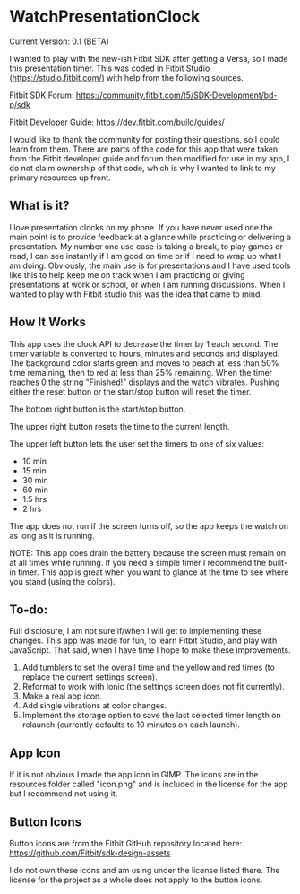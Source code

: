 # WatchPresentationClock

Current Version: 0.1 (BETA)

I wanted to play with the new-ish Fitbit SDK after getting a Versa, so I made this presentation timer.  This was coded in Fitbit Studio (https://studio.fitbit.com/) with help from the following sources.

Fitbit SDK Forum: https://community.fitbit.com/t5/SDK-Development/bd-p/sdk

Fitbit Developer Guide: https://dev.fitbit.com/build/guides/

I would like to thank the community for posting their questions, so I could learn from them.  There are parts of the code for this app that were taken from the Fitbit developer guide and forum then modified for use in my app, I do not claim ownership of that code, which is why I wanted to link to my primary resources up front.

## What is it?
I love presentation clocks on my phone.  If you have never used one the main point is to provide feedback at a glance while practicing or delivering a presentation.  My number one use case is taking a break, to play games or read, I can see instantly if I am good on time or if I need to wrap up what I am doing.  Obviously, the main use is for presentations and I have used tools like this to help keep me on track when I am practicing or giving presentations at work or school, or when I am running discussions.  When I wanted to play with Fitbit studio this was the idea that came to mind. 

## How It Works
This app uses the clock API to decrease the timer by 1 each second.  The timer variable is converted to hours, minutes and seconds and displayed.  The background color starts green and moves to peach at less than 50% time remaining, then to red at less than 25% remaining.  When the timer reaches 0 the string "Finished!" displays and the watch vibrates.  Pushing either the reset button or the start/stop button will reset the timer.

The bottom right button is the start/stop button.

The upper right button resets the time to the current length.

The upper left button lets the user set the timers to one of six values:
- 10 min
- 15 min
- 30 min
- 60 min
- 1.5 hrs
- 2 hrs

The app does not run if the screen turns off, so the app keeps the watch on as long as it is running.

NOTE: This app does drain the battery because the screen must remain on at all times while running.  If you need a simple timer I recommend the built-in timer. This app is great when you want to glance at the time to see where you stand (using the colors).

## To-do:
Full disclosure, I am not sure if/when I will get to implementing these changes.  This app was made for fun, to learn Fitbit Studio, and play with JavaScript.  That said, when I have time I hope to make these improvements.

1. Add tumblers to set the overall time and the yellow and red times (to replace the current settings screen).
2. Reformat to work with Ionic (the settings screen does not fit currently).
3. Make a real app icon.
4. Add single vibrations at color changes.
5. Implement the storage option to save the last selected timer length on relaunch (currently defaults to 10 minutes on each launch).

## App Icon
If it is not obvious I made the app icon in GIMP.  The icons are in the resources folder called "icon.png" and is included in the license for the app but I recommend not using it.

## Button Icons
Button icons are from the Fitbit GitHub repository located here: https://github.com/Fitbit/sdk-design-assets

I do not own these icons and am using under the license listed there. The license for the project as a whole does not apply to the button icons. 
